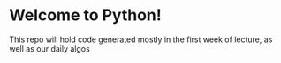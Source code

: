 # Welcome to Python!

This repo will hold code generated mostly in the first week of lecture, as well as our daily algos
